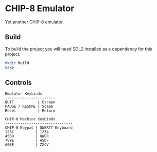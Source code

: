 # CHIP-8 Emulator

Yet another CHIP-8 emulator.

## Build

To build the project you will need SDL2 installed as a dependency for this project.

```bash
mkdir build
make
```

## Controls
```
Emulator Keybinds
-----------------------
QUIT           | Escape
PAUSE / RESUME | Scape
Reset          | Return
```

```
CHIP-8 Machine Keybinds
-------------------------------
CHIP-8 Keypad | QWERTY Keyboard
123C          | 1234
456D          | QWER
789E          | ASDF
A0BF          | ZXCV
```

